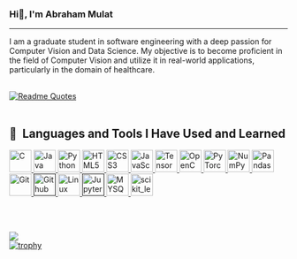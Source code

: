 <!-- 
### Hi there, I'm Abraham Mulat 👋

**AbrahamMulat/AbrahamMulat** is a ✨ _special_ ✨ repository because its `README.md` (this file) appears on your GitHub profile.

Here are some ideas to get you started:

- 🔭 I’m currently working on ...
- 🌱 I’m currently learning ...
- 👯 I’m looking to collaborate on ...
- 🤔 I’m looking for help with ...
- 💬 Ask me about ...
- 📫 How to reach me: ...
- 😄 Pronouns: ...
- ⚡ Fun fact: ...
-->

 ###  Hi👋, I'm Abraham Mulat 
<hr>
I am a graduate student in software engineering with a deep passion for Computer Vision and Data Science. My objective is to become proficient in the field of Computer Vision and utilize it in real-world applications, particularly in the domain of healthcare. 
<br> 
<br>
<!--   Jokes  <img src="https://readme-jokes.vercel.app/api" alt="Jokes Card" />  -->

<!-- <img src="https://github.com/AbrahamMulat/AbrahamMulat/blob/main/header.png"> -->

[![Readme Quotes](https://quotes-github-readme.vercel.app/api?type=horizontal&theme=algolia)](https://github.com/piyushsuthar/github-readme-quotes)
<br>
<br>
<h2> 🚀 &nbsp;Languages and Tools I Have Used and Learned</h2>
<p align="left">
  <!-- The icons are from: https://devicon.dev/ -->
  <a href="https://www.cprogramming.com/"> 
  <img src="https://cdn.jsdelivr.net/gh/devicons/devicon/icons/c/c-original.svg" alt="C" width=40, height=40 />
  </a>
  <!--
  <a href="https://cplusplus.com/"> 
    <img src="https://cdn.jsdelivr.net/gh/devicons/devicon/icons/cplusplus/cplusplus-original.svg" alt="C++" width=40, height=40/>
  </a> 
  -->
   <a href="https://www.java.com/">
   <img src="https://cdn.jsdelivr.net/gh/devicons/devicon/icons/java/java-original.svg" alt="Java" width=40, height=40/>
  </a>
   <a href="https://www.python.org/">
  <img src="https://cdn.jsdelivr.net/gh/devicons/devicon/icons/python/python-original.svg"  alt="Python" width=40, height=40/>
  </a>
  <a href="https://html5.org/">
      <img src="https://cdn.jsdelivr.net/gh/devicons/devicon/icons/html5/html5-original-wordmark.svg" alt="HTML5" width=40, height=40/>
  </a>
   <a href="https://www.css3.com/">
   <img src="https://cdn.jsdelivr.net/gh/devicons/devicon/icons/css3/css3-original-wordmark.svg" alt="CSS3" width=40, height=40/>
  </a>
   <a href="https://www.javascript.com/">
  <img src="https://cdn.jsdelivr.net/gh/devicons/devicon/icons/javascript/javascript-original.svg" alt="JavaScript" width=40, height=40/>
  </a>
   <a href="https://www.tensorflow.org/">
  <img src="https://cdn.jsdelivr.net/gh/devicons/devicon/icons/tensorflow/tensorflow-original.svg" alt="TensorFlow" width=40, height=40/>
  </a>
  <a href="https://opencv.org/">
      <img src="https://cdn.jsdelivr.net/gh/devicons/devicon/icons/opencv/opencv-original.svg" alt="OpenCV" width=40, height=40/>
  </a>
   <a href="https://pytorch.org/">
   <img src="https://cdn.jsdelivr.net/gh/devicons/devicon/icons/pytorch/pytorch-original.svg" alt="PyTorch" width=40, height=40/>
  </a>
   <a href="https://numpy.org/">
     <img src="https://cdn.jsdelivr.net/gh/devicons/devicon/icons/numpy/numpy-original.svg" alt="NumPy" width=40, height=40/>
  </a>
   <a href="https://pandas.pydata.org/">
    <img src="https://cdn.jsdelivr.net/gh/devicons/devicon/icons/pandas/pandas-original.svg"  alt="Pandas" width=40, height=40/>
  </a>
   <a href="https://git-scm.com/">
      <img src="https://cdn.jsdelivr.net/gh/devicons/devicon/icons/git/git-original.svg" alt="Git" width=40, height=40/>
  </a>
   <a href="">
        <img src="https://cdn.jsdelivr.net/gh/devicons/devicon/icons/github/github-original.svg"  alt="Github" width=40, height=40/>
  </a>
   <a href="https://www.linux.org/">
  <img src="https://cdn.jsdelivr.net/gh/devicons/devicon/icons/linux/linux-original.svg" alt="Linux" width=40, height=40/>
  </a>
   <a href="">
   <img src="https://cdn.jsdelivr.net/gh/devicons/devicon/icons/jupyter/jupyter-original.svg"  alt="Jupyter Notebook" width=40, height=40/>
  </a>
   <a href="https://www.mysql.com/">
     <img src="https://cdn.jsdelivr.net/gh/devicons/devicon/icons/mysql/mysql-original.svg" alt="MYSQL" width=40, height=40/>
  </a>
<a href="https://scikit-learn.org/" rel="nofollow"> <img src="https://camo.githubusercontent.com/69ce21304adac467a8251181f98932e1785abd9d718cdd8edc78d1abbf2dcb49/68747470733a2f2f75706c6f61642e77696b696d656469612e6f72672f77696b6970656469612f636f6d6d6f6e732f302f30352f5363696b69745f6c6561726e5f6c6f676f5f736d616c6c2e737667" alt="scikit_learn" width="40" height="40" data-canonical-src="https://upload.wikimedia.org/wikipedia/commons/0/05/Scikit_learn_logo_small.svg" style="max-width: 100%;"> </a>
  </p>   
<br> <br>

![](https://komarev.com/ghpvc/?username=AbrahamMulat&style=flat-square) 
<br>
[![trophy](https://github-profile-trophy.vercel.app/?username=AbrahamMulat)](https://github.com/ryo-ma/github-profile-trophy)
<!-- [![trophy](https://github-profile-trophy.vercel.app/?username=AbrahamMulat&theme=onedark)](https://github.com/ryo-ma/github-profile-trophy) -->





  

